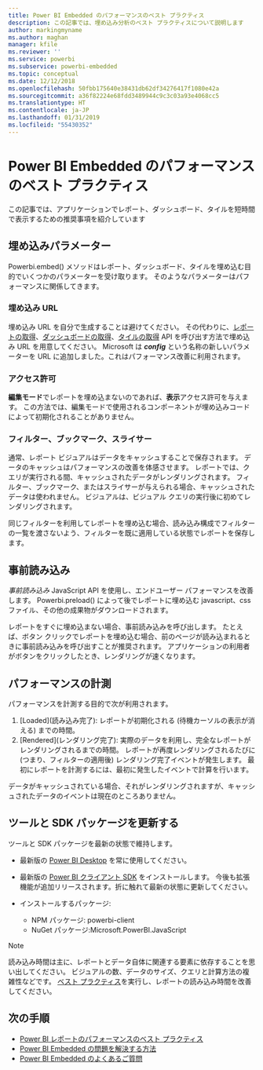 ```yaml
---
title: Power BI Embedded のパフォーマンスのベスト プラクティス
description: この記事では、埋め込み分析のベスト プラクティスについて説明します
author: markingmyname
ms.author: maghan
manager: kfile
ms.reviewer: ''
ms.service: powerbi
ms.subservice: powerbi-embedded
ms.topic: conceptual
ms.date: 12/12/2018
ms.openlocfilehash: 50fbb175640e38431db62df34276417f1080e42a
ms.sourcegitcommit: a36f82224e68fdd3489944c9c3c03a93e4068cc5
ms.translationtype: HT
ms.contentlocale: ja-JP
ms.lasthandoff: 01/31/2019
ms.locfileid: "55430352"
---
```

# <a name="power-bi-embedded-performance-best-practices"></a>Power BI Embedded のパフォーマンスのベスト プラクティス

この記事では、アプリケーションでレポート、ダッシュボード、タイルを短時間で表示するための推奨事項を紹介しています

## <a name="embed-parameters"></a>埋め込みパラメーター

Powerbi.embed() メソッドはレポート、ダッシュボード、タイルを埋め込む目的でいくつかのパラメーターを受け取ります。 そのようなパラメーターはパフォーマンスに関係してきます。

### <a name="embed-url"></a>埋め込み URL

埋め込み URL を自分で生成することは避けてください。 その代わりに、[レポートの取得](/rest/api/power-bi/reports/getreportsingroup)、[ダッシュボードの取得](/rest/api/power-bi/dashboards/getdashboardsingroup)、[タイルの取得](/rest/api/power-bi/dashboards/gettilesingroup) API を呼び出す方法で埋め込み URL を用意してください。 Microsoft は **_config_** という名称の新しいパラメーターを URL に追加しました。これはパフォーマンス改善に利用されます。

### <a name="permissions"></a>アクセス許可

**編集モード**でレポートを埋め込まないのであれば、**表示**アクセス許可を与えます。 この方法では、編集モードで使用されるコンポーネントが埋め込みコードによって初期化されることがありません。

### <a name="filters-bookmarks-and-slicers"></a>フィルター、ブックマーク、スライサー

通常、レポート ビジュアルはデータをキャッシュすることで保存されます。 データのキャッシュはパフォーマンスの改善を体感させます。 レポートでは、クエリが実行される間、キャッシュされたデータがレンダリングされます。 フィルター、ブックマーク、またはスライサーが与えられる場合、キャッシュされたデータは使われません。 ビジュアルは、ビジュアル クエリの実行後に初めてレンダリングされます。

同じフィルターを利用してレポートを埋め込む場合、読み込み構成でフィルターの一覧を渡さないよう、フィルターを既に適用している状態でレポートを保存します。

## <a name="preload"></a>事前読み込み

*事前読み込み* JavaScript API を使用し、エンドユーザー パフォーマンスを改善します。
Powerbi.preload() によって後でレポートに埋め込む javascript、css ファイル、その他の成果物がダウンロードされます。

レポートをすぐに埋め込まない場合、事前読み込みを呼び出します。 たとえば、ボタン クリックでレポートを埋め込む場合、前のページが読み込まれるときに事前読み込みを呼び出すことが推奨されます。 アプリケーションの利用者がボタンをクリックしたとき、レンダリングが速くなります。

## <a name="measure-performance"></a>パフォーマンスの計測

パフォーマンスを計測する目的で次が利用されます。

1. [Loaded]\(読み込み完了\): レポートが初期化される (待機カーソルの表示が消える) までの時間。
2. [Rendered]\(レンダリング完了\): 実際のデータを利用し、完全なレポートがレンダリングされるまでの時間。 レポートが再度レンダリングされるたびに (つまり、フィルターの適用後) レンダリング完了イベントが発生します。 最初にレポートを計測するには、最初に発生したイベントで計算を行います。

データがキャッシュされている場合、それがレンダリングされますが、キャッシュされたデータのイベントは現在のところありません。

## <a name="update-tools-and-sdk-packages"></a>ツールと SDK パッケージを更新する

ツールと SDK パッケージを最新の状態で維持します。

* 最新版の [Power BI Desktop](https://powerbi.microsoft.com/desktop/) を常に使用してください。

* 最新版の [Power BI クライアント SDK](https://github.com/Microsoft/PowerBI-JavaScript) をインストールします。 今後も拡張機能が追加リリースされます。折に触れて最新の状態に更新してください。

* インストールするパッケージ:
    * NPM パッケージ: powerbi-client
    * NuGet パッケージ:Microsoft.PowerBI.JavaScript

> [!Note]
> 読み込み時間は主に、レポートとデータ自体に関連する要素に依存することを思い出してください。 ビジュアルの数、データのサイズ、クエリと計算方法の複雑性などです。 [ベスト プラクティス](../power-bi-reports-performance.md)を実行し、レポートの読み込み時間を改善してください。

## <a name="next-steps"></a>次の手順

* [Power BI レポートのパフォーマンスのベスト プラクティス](../power-bi-reports-performance.md)
* [Power BI Embedded の問題を解決する方法](embedded-troubleshoot.md)
* [Power BI Embedded のよくあるご質問](embedded-faq.md)
